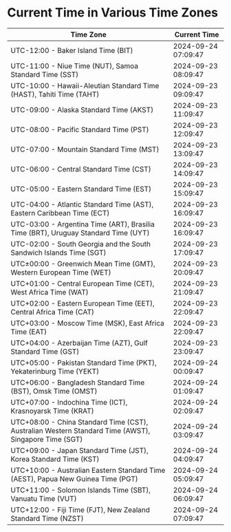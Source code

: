 # Current Time in Various Time Zones

| Time Zone | Current Time |
|-----------|--------------|
| UTC-12:00 - Baker Island Time (BIT) | 2024-09-24 07:09:47 |
| UTC-11:00 - Niue Time (NUT), Samoa Standard Time (SST) | 2024-09-23 08:09:47 |
| UTC-10:00 - Hawaii-Aleutian Standard Time (HAST), Tahiti Time (TAHT) | 2024-09-23 09:09:47 |
| UTC-09:00 - Alaska Standard Time (AKST) | 2024-09-23 11:09:47 |
| UTC-08:00 - Pacific Standard Time (PST) | 2024-09-23 12:09:47 |
| UTC-07:00 - Mountain Standard Time (MST) | 2024-09-23 13:09:47 |
| UTC-06:00 - Central Standard Time (CST) | 2024-09-23 14:09:47 |
| UTC-05:00 - Eastern Standard Time (EST) | 2024-09-23 15:09:47 |
| UTC-04:00 - Atlantic Standard Time (AST), Eastern Caribbean Time (ECT) | 2024-09-23 16:09:47 |
| UTC-03:00 - Argentina Time (ART), Brasília Time (BRT), Uruguay Standard Time (UYT) | 2024-09-23 16:09:47 |
| UTC-02:00 - South Georgia and the South Sandwich Islands Time (SGT) | 2024-09-23 17:09:47 |
| UTC±00:00 - Greenwich Mean Time (GMT), Western European Time (WET) | 2024-09-23 20:09:47 |
| UTC+01:00 - Central European Time (CET), West Africa Time (WAT) | 2024-09-23 21:09:47 |
| UTC+02:00 - Eastern European Time (EET), Central Africa Time (CAT) | 2024-09-23 22:09:47 |
| UTC+03:00 - Moscow Time (MSK), East Africa Time (EAT) | 2024-09-23 22:09:47 |
| UTC+04:00 - Azerbaijan Time (AZT), Gulf Standard Time (GST) | 2024-09-23 23:09:47 |
| UTC+05:00 - Pakistan Standard Time (PKT), Yekaterinburg Time (YEKT) | 2024-09-24 00:09:47 |
| UTC+06:00 - Bangladesh Standard Time (BST), Omsk Time (OMST) | 2024-09-24 01:09:47 |
| UTC+07:00 - Indochina Time (ICT), Krasnoyarsk Time (KRAT) | 2024-09-24 02:09:47 |
| UTC+08:00 - China Standard Time (CST), Australian Western Standard Time (AWST), Singapore Time (SGT) | 2024-09-24 03:09:47 |
| UTC+09:00 - Japan Standard Time (JST), Korea Standard Time (KST) | 2024-09-24 04:09:47 |
| UTC+10:00 - Australian Eastern Standard Time (AEST), Papua New Guinea Time (PGT) | 2024-09-24 05:09:47 |
| UTC+11:00 - Solomon Islands Time (SBT), Vanuatu Time (VUT) | 2024-09-24 06:09:47 |
| UTC+12:00 - Fiji Time (FJT), New Zealand Standard Time (NZST) | 2024-09-24 07:09:47 |
